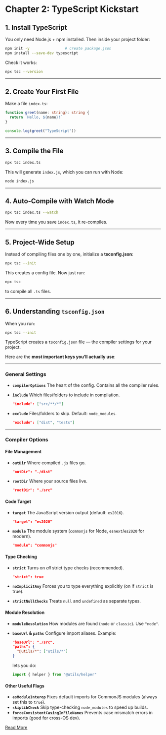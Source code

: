 # Chapter 2: TypeScript Kickstart

## 1. Install TypeScript

You only need Node.js + npm installed. Then inside your project folder:

```bash
npm init -y                # create package.json
npm install --save-dev typescript
```

Check it works:

```bash
npx tsc --version
```

---

## 2. Create Your First File

Make a file `index.ts`:

```ts
function greet(name: string): string {
  return `Hello, ${name}!`
}

console.log(greet("TypeScript"))
```

---

## 3. Compile the File

```bash
npx tsc index.ts
```

This will generate `index.js`, which you can run with Node:

```bash
node index.js
```

---

## 4. Auto-Compile with Watch Mode

```bash
npx tsc index.ts --watch
```

Now every time you save `index.ts`, it re-compiles.

---

## 5. Project-Wide Setup

Instead of compiling files one by one, initialize a **tsconfig.json**:

```bash
npx tsc --init
```

This creates a config file. Now just run:

```bash
npx tsc
```

to compile all `.ts` files.

---

## 6. Understanding `tsconfig.json`

When you run:

```bash
npx tsc --init
```

TypeScript creates a `tsconfig.json` file — the compiler settings for your project.

Here are the **most important keys you’ll actually use**:

---

### **General Settings**

* **`compilerOptions`**
  The heart of the config. Contains all the compiler rules.

* **`include`**
  Which files/folders to include in compilation.

  ```json
  "include": ["src/**/*"]
  ```

* **`exclude`**
  Files/folders to skip. Default: `node_modules`.

  ```json
  "exclude": ["dist", "tests"]
  ```

---

### **Compiler Options**

#### File Management

* **`outDir`**
  Where compiled `.js` files go.

  ```json
  "outDir": "./dist"
  ```
* **`rootDir`**
  Where your source files live.

  ```json
  "rootDir": "./src"
  ```

#### Code Target

* **`target`**
  The JavaScript version output (default: `es2016`).

  ```json
  "target": "es2020"
  ```

* **`module`**
  The module system (`commonjs` for Node, `esnext`/`es2020` for modern).

  ```json
  "module": "commonjs"
  ```

#### Type Checking

* **`strict`**
  Turns on *all* strict type checks (recommended).

  ```json
  "strict": true
  ```

* **`noImplicitAny`**
  Forces you to type everything explicitly (on if `strict` is true).

* **`strictNullChecks`**
  Treats `null` and `undefined` as separate types.

#### Module Resolution

* **`moduleResolution`**
  How modules are found (`node` or `classic`). Use `"node"`.

* **`baseUrl` & `paths`**
  Configure import aliases. Example:

  ```json
  "baseUrl": "./src",
  "paths": {
    "@utils/*": ["utils/*"]
  }
  ```

  lets you do:

  ```ts
  import { helper } from "@utils/helper"
  ```

#### Other Useful Flags

* **`esModuleInterop`**
  Fixes default imports for CommonJS modules (always set this to `true`).
* **`skipLibCheck`**
  Skip type-checking `node_modules` to speed up builds.
* **`forceConsistentCasingInFileNames`**
  Prevents case mismatch errors in imports (good for cross-OS dev).

[Read More](https://www.typescriptlang.org/docs/handbook/tsconfig-json.html)
